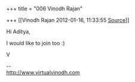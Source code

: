 +++
title = "006 Vinodh Rajan"

+++
[[Vinodh Rajan	2012-01-16, 11:33:55 [Source](https://groups.google.com/g/samskrita/c/8lOFGogGPbY)]]



Hi Aditya,



I would like to join too :)



V



--  
<http://www.virtualvinodh.com>  

